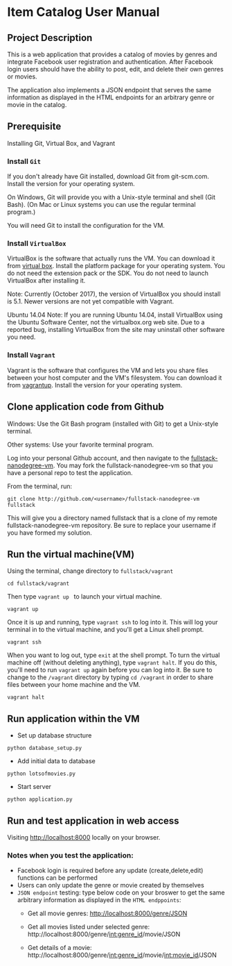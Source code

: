 # Item Catalog User Manual
## Project Description
This is a web application that provides a catalog of movies by genres and integrate Facebook user registration and authentication. After Facebook login users should have the ability to post, edit, and delete their own genres or movies.

The application also implements a JSON endpoint that serves the same information as displayed in the HTML endpoints for an arbitrary genre or movie in the catalog.

## Prerequisite
Installing Git, Virtual Box, and Vagrant

### Install `Git`

If you don't already have Git installed, download Git from git-scm.com. Install the version for your operating system.

On Windows, Git will provide you with a Unix-style terminal and shell (Git Bash). (On Mac or Linux systems you can use the regular terminal program.)

You will need Git to install the configuration for the VM.

### Install `VirtualBox`

VirtualBox is the software that actually runs the VM. You can download it from [virtual box](virtualbox.org). Install the platform package for your operating system. You do not need the extension pack or the SDK. You do not need to launch VirtualBox after installing it.

Note: Currently (October 2017), the version of VirtualBox you should install is 5.1. Newer versions are not yet compatible with Vagrant.

Ubuntu 14.04 Note: If you are running Ubuntu 14.04, install VirtualBox using the Ubuntu Software Center, not the virtualbox.org web site. Due to a reported bug, installing VirtualBox from the site may uninstall other software you need.

### Install `Vagrant`

Vagrant is the software that configures the VM and lets you share files between your host computer and the VM's filesystem. You can download it from [vagrantup](vagrantup.com). Install the version for your operating system.

## Clone application code from Github
Windows: Use the Git Bash program (installed with Git) to get a Unix-style terminal.

Other systems: Use your favorite terminal program.

Log into your personal Github account, and then navigate to the [fullstack-nanodegree-vm](https://github.com/joyceyu6/fullstack-nanodegree-vm.git). You may fork the fullstack-nanodegree-vm so that you have a personal repo to test the application.

From the terminal, run:

```shell
git clone http://github.com/<username>/fullstack-nanodegree-vm fullstack
```

This will give you a directory named fullstack that is a clone of my remote fullstack-nanodegree-vm repository. Be sure to replace your username if you have formed my solution.

## Run the virtual machine(VM)
Using the terminal, change directory to `fullstack/vagrant`

```shell
cd fullstack/vagrant
```

Then type `vagrant up ` to launch your virtual machine. 

```shell
vagrant up
```

Once it is up and running, type `vagrant ssh` to log into it. This will log your terminal in to the virtual machine, and you'll get a Linux shell prompt. 

```shell
vagrant ssh
```

When you want to log out, type `exit` at the shell prompt.  To turn the virtual machine off (without deleting anything), type `vagrant halt`. If you do this, you'll need to run `vagrant up` again before you can log into it. Be sure to change to the `/vagrant` directory by typing `cd /vagrant` in order to share files between your home machine and the VM. 

```shell
vagrant halt
```

## Run application within the VM

   
- Set up database structure
```shell
python database_setup.py
```

- Add initial data to database
```shell
python lotsofmovies.py
```

- Start server
```shell
python application.py
```

## Run and test application in web access
Visiting <http://localhost:8000> locally on your browser.

### Notes when you test the application:
- Facebook login is required before any update (create,delete,edit) functions can be performed
- Users can only update the genre or movie created by themselves
- `JSON endpoint` testing: type below code on your broswer to get the same arbitrary information as displayed in the `HTML endppoints`:
  - Get all movie genres:
    <http://localhost:8000/genre/JSON>
  
  - Get all movies listed under selected genre:
    http://localhost:8000/genre/<int:genre_id>/movie/JSON
  
  - Get details of a movie:
    http://localhost:8000/genre/<int:genre_id>/movie/<int:movie_id>/JSON   